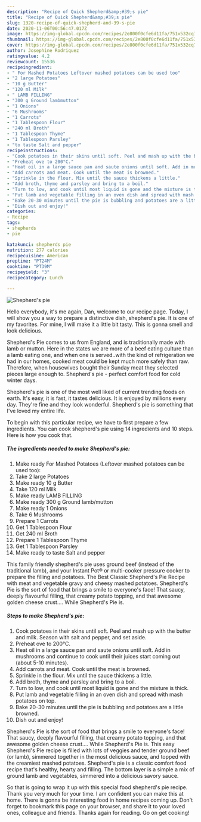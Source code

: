 ```yaml
---
description: "Recipe of Quick Shepherd&amp;#39;s pie"
title: "Recipe of Quick Shepherd&amp;#39;s pie"
slug: 1320-recipe-of-quick-shepherd-and-39-s-pie
date: 2020-11-06T00:56:47.017Z
image: https://img-global.cpcdn.com/recipes/2e800f0cfe6d11fa/751x532cq70/shepherds-pie-recipe-main-photo.jpg
thumbnail: https://img-global.cpcdn.com/recipes/2e800f0cfe6d11fa/751x532cq70/shepherds-pie-recipe-main-photo.jpg
cover: https://img-global.cpcdn.com/recipes/2e800f0cfe6d11fa/751x532cq70/shepherds-pie-recipe-main-photo.jpg
author: Josephine Rodriquez
ratingvalue: 4.2
reviewcount: 15536
recipeingredient:
- " For Mashed Potatoes Leftover mashed potatoes can be used too"
- "2 large Potatoes"
- "10 g Butter"
- "120 ml Milk"
- " LAMB FILLING"
- "300 g Ground lambmutton"
- "1 Onions"
- "6 Mushrooms"
- "1 Carrots"
- "1 Tablespoon Flour"
- "240 ml Broth"
- "1 Tablespoon Thyme"
- "1 Tablespoon Parsley"
- "to taste Salt and pepper"
recipeinstructions:
- "Cook potatoes in their skins until soft. Peel and mash up with the butter and milk. Season with salt and pepper, and set aside."
- "Preheat ove to 200°C."
- "Heat oil in a large sauce pan and saute onions until soft. Add in mushrooms and continue to cook until their juices start coming out (about 5-10 minutes)."
- "Add carrots and meat. Cook until the meat is browned."
- "Sprinkle in the flour. Mix until the sauce thickens a little."
- "Add broth, thyme and parsley and bring to a boil."
- "Turn to low, and cook until most liquid is gone and the mixture is thick."
- "Put lamb and vegetable filling in an oven dish and spread with mash potatoes on top."
- "Bake 20-30 minutes until the pie is bubbling and potatoes are a little browned."
- "Dish out and enjoy!"
categories:
- Recipe
tags:
- shepherds
- pie

katakunci: shepherds pie 
nutrition: 277 calories
recipecuisine: American
preptime: "PT24M"
cooktime: "PT39M"
recipeyield: "3"
recipecategory: Lunch

---
```



![Shepherd&#39;s pie](https://img-global.cpcdn.com/recipes/2e800f0cfe6d11fa/751x532cq70/shepherds-pie-recipe-main-photo.jpg)

Hello everybody, it's me again, Dan, welcome to our recipe page. Today, I will show you a way to prepare a distinctive dish, shepherd&#39;s pie. It is one of my favorites. For mine, I will make it a little bit tasty. This is gonna smell and look delicious.

Shepherd&#39;s Pie comes to us from England, and is traditionally made with lamb or mutton. Here in the states we are more of a beef eating culture than a lamb eating one, and when one is served..with the kind of refrigeration we had in our homes, cooked meat could be kept much more safely than raw. Therefore, when housewives bought their Sunday meat they selected pieces large enough to. Shepherd&#39;s pie - perfect comfort food for cold winter days.

Shepherd&#39;s pie is one of the most well liked of current trending foods on earth. It's easy, it is fast, it tastes delicious. It is enjoyed by millions every day. They're fine and they look wonderful. Shepherd&#39;s pie is something that I've loved my entire life.


To begin with this particular recipe, we have to first prepare a few ingredients. You can cook shepherd&#39;s pie using 14 ingredients and 10 steps. Here is how you cook that.

<!--inarticleads1-->

##### The ingredients needed to make Shepherd&#39;s pie:

1. Make ready  For Mashed Potatoes (Leftover mashed potatoes can be used too):
1. Take 2 large Potatoes
1. Make ready 10 g Butter
1. Take 120 ml Milk
1. Make ready  LAMB FILLING
1. Make ready 300 g Ground lamb/mutton
1. Make ready 1 Onions
1. Take 6 Mushrooms
1. Prepare 1 Carrots
1. Get 1 Tablespoon Flour
1. Get 240 ml Broth
1. Prepare 1 Tablespoon Thyme
1. Get 1 Tablespoon Parsley
1. Make ready to taste Salt and pepper


This family friendly shepherd&#39;s pie uses ground beef (instead of the traditional lamb), and your Instant Pot® or multi-cooker pressure cooker to prepare the filling and potatoes. The Best Classic Shepherd&#39;s Pie Recipe with meat and vegetable gravy and cheesy mashed potatoes. Shepherd&#39;s Pie is the sort of food that brings a smile to everyone&#39;s face! That saucy, deeply flavourful filling, that creamy potato topping, and that awesome golden cheese crust.… While Shepherd&#39;s Pie is. 

<!--inarticleads2-->

##### Steps to make Shepherd&#39;s pie:

1. Cook potatoes in their skins until soft. Peel and mash up with the butter and milk. Season with salt and pepper, and set aside.
1. Preheat ove to 200°C.
1. Heat oil in a large sauce pan and saute onions until soft. Add in mushrooms and continue to cook until their juices start coming out (about 5-10 minutes).
1. Add carrots and meat. Cook until the meat is browned.
1. Sprinkle in the flour. Mix until the sauce thickens a little.
1. Add broth, thyme and parsley and bring to a boil.
1. Turn to low, and cook until most liquid is gone and the mixture is thick.
1. Put lamb and vegetable filling in an oven dish and spread with mash potatoes on top.
1. Bake 20-30 minutes until the pie is bubbling and potatoes are a little browned.
1. Dish out and enjoy!


Shepherd&#39;s Pie is the sort of food that brings a smile to everyone&#39;s face! That saucy, deeply flavourful filling, that creamy potato topping, and that awesome golden cheese crust.… While Shepherd&#39;s Pie is. This easy Shepherd&#39;s Pie recipe is filled with lots of veggies and tender ground beef (or lamb), simmered together in the most delicious sauce, and topped with the creamiest mashed potatoes. Shepherd&#39;s pie is a classic comfort food recipe that&#39;s healthy, hearty and filling. The bottom layer is a simple a mix of ground lamb and vegetables, simmered into a delicious savory sauce. 

So that is going to wrap it up with this special food shepherd&#39;s pie recipe. Thank you very much for your time. I am confident you can make this at home. There is gonna be interesting food in home recipes coming up. Don't forget to bookmark this page on your browser, and share it to your loved ones, colleague and friends. Thanks again for reading. Go on get cooking!
